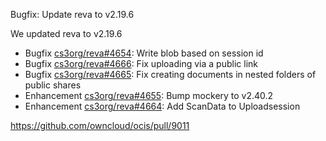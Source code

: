 Bugfix: Update reva to v2.19.6

We updated reva to v2.19.6

*   Bugfix      [cs3org/reva#4654](https://github.com/cs3org/reva/pull/4654): Write blob based on session id
*   Bugfix      [cs3org/reva#4666](https://github.com/cs3org/reva/pull/4666): Fix uploading via a public link
*   Bugfix      [cs3org/reva#4665](https://github.com/cs3org/reva/pull/4665): Fix creating documents in nested folders of public shares
*   Enhancement [cs3org/reva#4655](https://github.com/cs3org/reva/pull/4655): Bump mockery to v2.40.2
*   Enhancement [cs3org/reva#4664](https://github.com/cs3org/reva/pull/4664): Add ScanData to Uploadsession

https://github.com/owncloud/ocis/pull/9011
